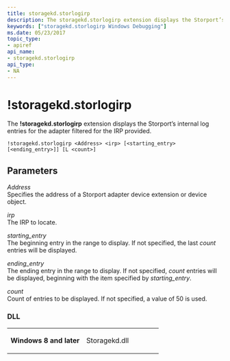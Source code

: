 ```yaml
---
title: storagekd.storlogirp
description: The storagekd.storlogirp extension displays the Storport’s internal log entries for the adapter filtered for the IRP provided.
keywords: ["storagekd.storlogirp Windows Debugging"]
ms.date: 05/23/2017
topic_type:
- apiref
api_name:
- storagekd.storlogirp
api_type:
- NA
---
```


# !storagekd.storlogirp


The **!storagekd.storlogirp** extension displays the Storport’s internal log entries for the adapter filtered for the IRP provided.

```dbgcmd
!storagekd.storlogirp <Address> <irp> [<starting_entry> [<ending_entry>]] [L <count>]  
```

## <span id="Parameters"></span><span id="parameters"></span><span id="PARAMETERS"></span>Parameters


<span id="_______Address______"></span><span id="_______address______"></span><span id="_______ADDRESS______"></span> *Address*   
Specifies the address of a Storport adapter device extension or device object.

<span id="_______irp______"></span><span id="_______IRP______"></span> *irp*   
The IRP to locate.

<span id="_______starting_entry______"></span><span id="_______STARTING_ENTRY______"></span> *starting\_entry*   
The beginning entry in the range to display. If not specified, the last *count* entries will be displayed.

<span id="_______ending_entry______"></span><span id="_______ENDING_ENTRY______"></span> *ending\_entry*   
The ending entry in the range to display. If not specified, *count* entries will be displayed, beginning with the item specified by *starting\_entry*.

<span id="_______count______"></span><span id="_______COUNT______"></span> *count*   
Count of entries to be displayed. If not specified, a value of 50 is used.

### <span id="DLL"></span><span id="dll"></span>DLL

<table>
<colgroup>
<col width="50%" />
<col width="50%" />
</colgroup>
<tbody>
<tr class="odd">
<td align="left"><p><strong>Windows 8 and later</strong></p></td>
<td align="left"><p>Storagekd.dll</p></td>
</tr>
</tbody>
</table>

 

 

 





